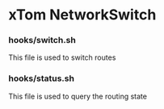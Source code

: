 # xTom NetworkSwitch

### hooks/switch.sh

This file is used to switch routes

### hooks/status.sh

This file is used to query the routing state
